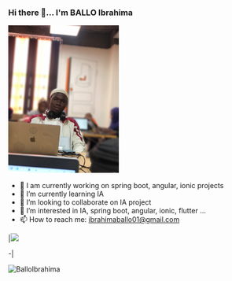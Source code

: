### Hi there 👋... I'm BALLO Ibrahima
<!-- ![Profil](moi.png "Ibrahima BALLO") -->
<img src="moi.png"  height="300"  alt="Ibrahima BALLO" />

- 🔭 I am currently working on spring boot, angular, ionic projects
- 🌱 I’m currently learning IA
- 👯 I’m looking to collaborate on IA project
- 👀 I’m interested in IA, spring boot, angular, ionic, flutter ...
- 📫 How to reach me: ibrahimaballo01@gmail.com


|![](https://github-readme-stats.vercel.app/api?username=BalloIbrahima&&show_icons=true&locale=en)
<!--|![](https://github-readme-stats.vercel.app/api/top-langs/?username=BalloIbrahima&layout=compact&langs_count=10)|
|-|-->
-|

<!-- <p>&nbsp;<img align="center" src="https://github-readme-stats.vercel.app/api?username=BalloIbrahima&show_icons=true&locale=en" alt="BalloIbrahima" /></p> -->
<p align="left"> <img src="https://komarev.com/ghpvc/?username=BalloIbrahima&label=Profile%20views&color=0e75b6&style=flat" alt="BalloIbrahima" /> </p>

<!-- ![snake](https://raw.githubusercontent.com/BalloIbrahima/BalloIbrahima/output/github-contribution-grid-snake.svg) -->

<!--
**BalloIbrahima/BalloIbrahima** is a ✨ _special_ ✨ repository because its `README.md` (this file) appears on your GitHub profile.

Here are some ideas to get you started:

- 🔭 I’m currently working on ...
- 🌱 I’m currently learning ...
- 👯 I’m looking to collaborate on ...
- 🤔 I’m looking for help with ...
- 💬 Ask me about ...
- 📫 How to reach me: ...
- 😄 Pronouns: ...
- ⚡ Fun fact: ...
-->
